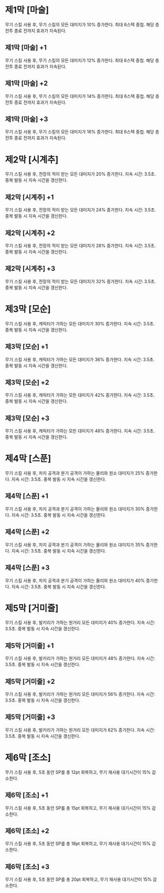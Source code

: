 # 제1막 [마술]

무기 스킬 사용 후, 무기 스킬의 모든 대미지가 10% 증가한다. 최대 6스택 중첩. 해당 층 전투 종료 전까지 효과가 지속된다.

## 제1막 [마술] +1

무기 스킬 사용 후, 무기 스킬의 모든 대미지가 12% 증가한다. 최대 6스택 중첩. 해당 층 전투 종료 전까지 효과가 지속된다.

## 제1막 [마술] +2

무기 스킬 사용 후, 무기 스킬의 모든 대미지가 14% 증가한다. 최대 6스택 중첩. 해당 층 전투 종료 전까지 효과가 지속된다.

## 제1막 [마술] +3

무기 스킬 사용 후, 무기 스킬의 모든 대미지가 16% 증가한다. 최대 6스택 중첩. 해당 층 전투 종료 전까지 효과가 지속된다.

# 제2막 [시계추]

무기 스킬 사용 후, 전장의 적이 받는 모든 대미지가 20% 증가한다. 지속 시간: 3.5초. 중복 발동 시 지속 시간을 갱신한다.

## 제2막 [시계추] +1

무기 스킬 사용 후, 전장의 적이 받는 모든 대미지가 24% 증가한다. 지속 시간: 3.5초. 중복 발동 시 지속 시간을 갱신한다.

## 제2막 [시계추] +2

무기 스킬 사용 후, 전장의 적이 받는 모든 대미지가 28% 증가한다. 지속 시간: 3.5초. 중복 발동 시 지속 시간을 갱신한다.

## 제2막 [시계추] +3

무기 스킬 사용 후, 전장의 적이 받는 모든 대미지가 32% 증가한다. 지속 시간: 3.5초. 중복 발동 시 지속 시간을 갱신한다.

# 제3막 [모순]

무기 스킬 사용 후, 캐릭터가 가하는 모든 대미지가 30% 증가한다. 지속 시간: 3.5초. 중복 발동 시 지속 시간을 갱신한다.

## 제3막 [모순] +1

무기 스킬 사용 후, 캐릭터가 가하는 모든 대미지가 36% 증가한다. 지속 시간: 3.5초. 중복 발동 시 지속 시간을 갱신한다.

## 제3막 [모순] +2

무기 스킬 사용 후, 캐릭터가 가하는 모든 대미지가 42% 증가한다. 지속 시간: 3.5초. 중복 발동 시 지속 시간을 갱신한다.

## 제3막 [모순] +3

무기 스킬 사용 후, 캐릭터가 가하는 모든 대미지가 48% 증가한다. 지속 시간: 3.5초. 중복 발동 시 지속 시간을 갱신한다.

# 제4막 [스푼]

무기 스킬 사용 후, 차지 공격과 분기 공격이 가하는 물리와 원소 대미지가 25% 증가한다. 지속 시간: 3.5초. 중복 발동 시 지속 시간을 갱신한다.

## 제4막 [스푼] +1

무기 스킬 사용 후, 차지 공격과 분기 공격이 가하는 물리와 원소 대미지가 30% 증가한다. 지속 시간: 3.5초. 중복 발동 시 지속 시간을 갱신한다.

## 제4막 [스푼] +2

무기 스킬 사용 후, 차지 공격과 분기 공격이 가하는 물리와 원소 대미지가 35% 증가한다. 지속 시간: 3.5초. 중복 발동 시 지속 시간을 갱신한다.

## 제4막 [스푼] +3

무기 스킬 사용 후, 차지 공격과 분기 공격이 가하는 물리와 원소 대미지가 40% 증가한다. 지속 시간: 3.5초. 중복 발동 시 지속 시간을 갱신한다.

# 제5막 [거미줄]

무기 스킬 사용 후, 발키리가 가하는 원거리 모든 대미지가 40% 증가한다. 지속 시간: 3.5초. 중복 발동 시 지속 시간을 갱신한다.

## 제5막 [거미줄] +1

무기 스킬 사용 후, 발키리가 가하는 원거리 모든 대미지가 48% 증가한다. 지속 시간: 3.5초. 중복 발동 시 지속 시간을 갱신한다.

## 제5막 [거미줄] +2

무기 스킬 사용 후, 발키리가 가하는 원거리 모든 대미지가 56% 증가한다. 지속 시간: 3.5초. 중복 발동 시 지속 시간을 갱신한다.

## 제5막 [거미줄] +3

무기 스킬 사용 후, 발키리가 가하는 원거리 모든 대미지가 62% 증가한다. 지속 시간: 3.5초. 중복 발동 시 지속 시간을 갱신한다.

# 제6막 [조소]

무기 스킬 사용 후, 5초 동안 SP를 총 12pt 회복하고, 무기 재사용 대기시간이 15% 감소한다.

## 제6막 [조소] +1

무기 스킬 사용 후, 5초 동안 SP를 총 15pt 회복하고, 무기 재사용 대기시간이 15% 감소한다.

## 제6막 [조소] +2

무기 스킬 사용 후, 5초 동안 SP를 총 18pt 회복하고, 무기 재사용 대기시간이 15% 감소한다.

## 제6막 [조소] +3

무기 스킬 사용 후, 5초 동안 SP를 총 20pt 회복하고, 무기 재사용 대기시간이 15% 감소한다.
